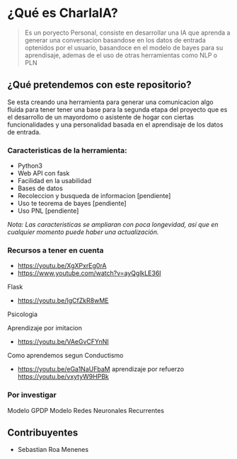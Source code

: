 # ¿Qué es CharlaIA?

> Es un poryecto Personal, consiste en desarrollar una IA que aprenda a generar una conversacion basandose en los datos de entrada optenidos por el usuario, basandoce en el modelo de bayes para su aprendisaje, ademas de el uso de otras herramientas como NLP o PLN

## ¿Qué pretendemos con este repositorio?

Se esta creando una herramienta para generar una comunicacion algo fluida para tener tener una base para la segunda etapa del proyecto que es el desarrollo de un mayordomo o asistente de hogar con ciertas funcionalidades y una personalidad basada en el aprendisaje de los datos de entrada.

### Caracteristicas de la herramienta:

* Python3 
* Web API con fask
* Facilidad en la usabilidad
* Bases de datos
* Recoleccion y busqueda de informacion [pendiente]
* Uso te teorema de bayes [pendiente]
* Uso PNL [pendiente]

*Nota: Las caracteristicas se ampliaran con poca longevidad, así que en cualquier momento puede haber una actualización.*

### Recursos a tener en cuenta

* https://youtu.be/XgXPxrEg0rA
* https://www.youtube.com/watch?v=ayQglkLE36I

 Flask
* https://youtu.be/IgCfZkR8wME



 Psicologia

 Aprendizaje por imitacion
* https://youtu.be/VAeGvCFYnNI
 
 Como aprendemos segun Conductismo
* https://youtu.be/eGa1NaUFbaM
 aprendizaje por refuerzo
https://youtu.be/vxytyW9HPBk


### Por investigar
 Modelo GPDP
 Modelo Redes Neuronales Recurrentes

## Contribuyentes

* Sebastian Roa Menenes
